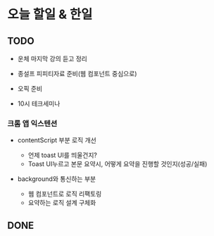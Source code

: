 # 오늘 할일 & 한일

## TODO

- 운체 마지막 강의 듣고 정리

- 종설프 피피티자료 준비(웹 컴포넌트 중심으로)

- 오픽 준비

- 10시 테크세미나

### 크롬 앱 익스텐션

- contentScript 부분 로직 개선

  - 언제 toast UI를 띄울건지?
  - Toast UI누르고 본문 요약시, 어떻게 요약을 진행할 것인지(성공/실패)

- background와 통신하는 부분
  - 웹 컴포넌트로 로직 리팩토링
  - 요약하는 로직 설계 구체화

## DONE
